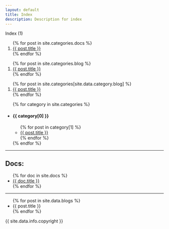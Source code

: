 ```yaml
---
layout: default
title: Index
description: Description for index
---
```

<p>Index (1)</p>

<ol>
    {% for post in site.categories.docs %}
        <li><a href="{{ site.url }}/Web.GHP.IO{{ post.url }}">{{ post.title }}</a></li>
    {% endfor %}
</ol>
<ol>
    {% for post in site.categories.blog %}
        <li><a href="{{ site.url }}/Web.GHP.IO{{ post.url }}">{{ post.title }}</a></li>
    {% endfor %}
</ol>
<ol>
    {% for post in site.categories[site.data.category.blog] %}
        <li><a href="{{ site.url }}/Web.GHP.IO{{ post.url }}">{{ post.title }}</a></li>
    {% endfor %}
</ol>

<ul>
    {% for category in site.categories %}
        <li>
            <h4>{{ category[0] }}</h4>
            <ul>
                {% for post in category[1] %}
                    <li><a href="{{ site.url }}/Web.GHP.IO{{ post.url }}">{{ post.title }}</a></li>
                {% endfor %}
            </ul>
        </li>
    {% endfor %}
</ul>

<hr />

<h2>Docs:</h2>
<ul>
    {% for doc in site.docs %}
        <li><a href="{{ site.url }}/Web.GHP.IO{{ doc.url }}">{{ doc.title }}</a></li>
    {% endfor %}
</ul>

<hr />

<ul>
    {% for post in site.data.blogs %}
        <li>{{ post.title }}</li>
    {% endfor %}
</ul>

<p>{{ site.data.info.copyright }}</p>